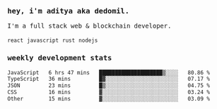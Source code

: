 <samp>
    <h3>hey, i'm aditya aka dedomil.</h3>
    I'm a full stack web & blockchain developer. 
    <br />
    <br />
    <code>react</code> <code>javascript</code> <code>rust</code> <code>nodejs</code>
    <h3>weekly development stats</h3>
    <!--START_SECTION:waka-->

```txt
JavaScript   6 hrs 47 mins   ████████████████████▒░░░░   80.86 %
TypeScript   36 mins         █▓░░░░░░░░░░░░░░░░░░░░░░░   07.17 %
JSON         23 mins         █▒░░░░░░░░░░░░░░░░░░░░░░░   04.75 %
CSS          16 mins         ▓░░░░░░░░░░░░░░░░░░░░░░░░   03.24 %
Other        15 mins         ▓░░░░░░░░░░░░░░░░░░░░░░░░   03.09 %
```

<!--END_SECTION:waka-->
</samp>
